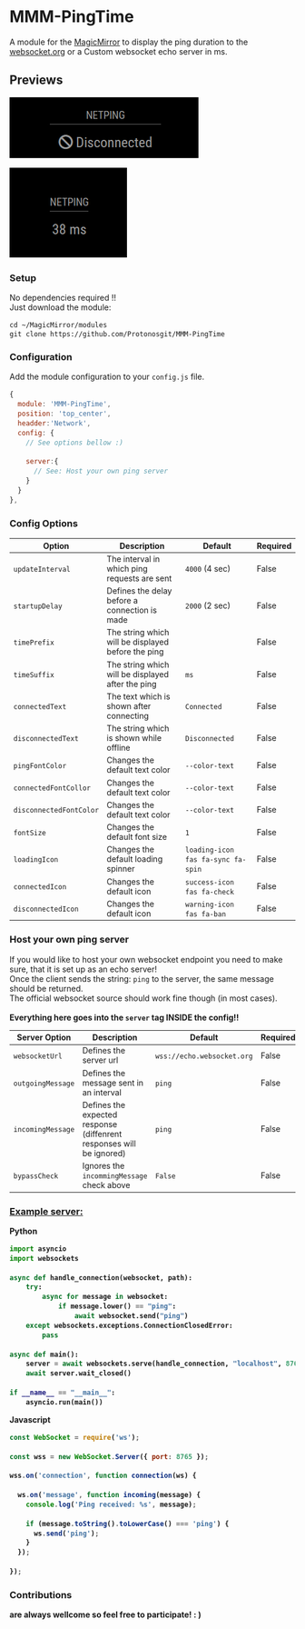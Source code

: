 
# MMM-PingTime

A module for the [MagicMirror](https://github.com/MagicMirrorOrg/MagicMirror) to display the ping duration to the [websocket.org](https://websocket.org/tools/websocket-echo-server/) or a Custom websocket echo server in ms.

## Previews

![disconnected](.github/discon-preview.png)

![pinging](.github/ping-peview.png)

### Setup

No dependencies required !!<br>
Just download the module:<br>


```shell
cd ~/MagicMirror/modules 
git clone https://github.com/Protonosgit/MMM-PingTime
```

### Configuration

Add the module configuration to your `config.js` file.

```js
{
  module: 'MMM-PingTime',
  position: 'top_center',
  headder:'Network',
  config: {
    // See options bellow :)

    server:{
      // See: Host your own ping server
    }
  }
},
```

### Config Options

| Option |  Description | Default | Required |
|---|---|---|---|
| `updateInterval` | The interval in which ping requests are sent  | `4000` (4 sec)| False ||
| `startupDelay` | Defines the delay before a connection is made  | `2000` (2 sec)| False ||
| `timePrefix` | The string which will be displayed before the ping  || False ||
| `timeSuffix` | The string which will be displayed after the ping  | `ms`| False ||
| `connectedText` | The text which is shown after connecting  | `Connected`| False ||
| `disconnectedText` | The string which is shown while offline  | `Disconnected`| False ||
| `pingFontColor` | Changes the default text color  | `--color-text`| False ||
| `connectedFontCollor` | Changes the default text color  | `--color-text`| False ||
| `disconnectedFontColor` | Changes the default text color  | `--color-text`| False ||
| `fontSize` | Changes the default font size  | `1`| False ||
| `loadingIcon` | Changes the default loading spinner  | `loading-icon fas fa-sync fa-spin`| False ||
| `connectedIcon` | Changes the default icon  | `success-icon fas fa-check`| False ||
| `disconnectedIcon` | Changes the default icon   | `warning-icon fas fa-ban`| False ||

### Host your own ping server

If you would like to host your own websocket endpoint you need to make sure, that it is set up as an echo server!<br>
Once the client sends the string: `ping` to the server, the same message should be returned.<br>
The official websocket source should work fine though (in most cases).<br>
<br>
<b>Everything here goes into the `server` tag INSIDE the config!!</b>

| Server Option |  Description | Default | Required |
|---|---|---|---|
| `websocketUrl` | Defines the server url  | `wss://echo.websocket.org`| False ||
| `outgoingMessage` | Defines the message sent in an interval  |`ping`| False ||
| `incomingMessage` | Defines the expected response (diffenrent responses will be ignored)  | `ping`| False ||
| `bypassCheck` | Ignores the `incommingMessage` check above  | `False`| False ||


### [Example server:](https://socket.io/docs/v4/server-api/)

<b>Python<b>

```python
import asyncio
import websockets

async def handle_connection(websocket, path):
    try:
        async for message in websocket:
            if message.lower() == "ping":
                await websocket.send("ping")
    except websockets.exceptions.ConnectionClosedError:
        pass

async def main():
    server = await websockets.serve(handle_connection, "localhost", 8765)
    await server.wait_closed()

if __name__ == "__main__":
    asyncio.run(main())

```

<b>Javascript<b>

```js
const WebSocket = require('ws');

const wss = new WebSocket.Server({ port: 8765 });

wss.on('connection', function connection(ws) {

  ws.on('message', function incoming(message) {
    console.log('Ping received: %s', message);

    if (message.toString().toLowerCase() === 'ping') {
      ws.send('ping');
    }
  });

});

```

### Contributions
are always wellcome so feel free to participate!
: )